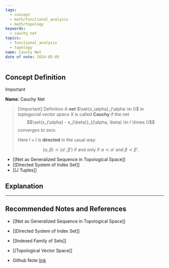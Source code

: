 ```yaml
---
tags:
  - concept
  - math/functional_analysis
  - math/topology
keywords:
  - cauchy_net
topics:
  - functional_analysis
  - topology
name: Cauchy Net
date of note: 2024-05-05
---
```


## Concept Definition

>[!important]
>**Name**: Cauchy Net


>[!important] Definition
>A **net**  $\set{x_\alpha}_{\alpha \in I}$ in *toplogocial vector space* $X$ is called **Cauchy** if the net $$\set{x_{\alpha} - x_{\beta}}_{(\alpha, \beta) \in I \times I}$$ *converges to zero*. 
>
>Here $I \times I$ is **directed** in the usual way: 
>
>$$(\alpha, \beta) \prec (\alpha', \beta')\text{ if and only if }\alpha \prec \alpha'\text{ and }\beta \prec \beta'.$$

- [[Net as Generalized Sequence in Topological Space]]
- [[Directed System of Index Set]]
- [[J Tuples]]



## Explanation





-----------
##  Recommended Notes and References

- [[Net as Generalized Sequence in Topological Space]]
- [[Directed System of Index Set]]
- [[Indexed Family of Sets]]

- [[Topological Vector Space]]
- Github Note [link](https://github.com/TianpeiLuke/SelfStudyNotes/tree/master/self-study/probability_and_measure_theory)